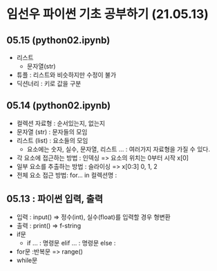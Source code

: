 # 임선우 파이썬 기초 공부하기 (21.05.13)
## 05.15 (python02.ipynb)
+ 리스트
  + 문자열(str)
+ 튜플 : 리스트와 비슷하지만 수정이 불가
+ 딕션너리 : 키로 값을 구분
## 05.14 (python02.ipynb)
+ 컬렉션 자료형 : 순서있는지, 없는지
+ 문자열 (str) : 문자들의 모임
+ 리스트 (list) : 요소들의 모임
  + 요소에는 숫자, 실수, 문자열, 리스트 ... : 여러가지 자료형을 가질 수 있다.
+ 각 요소에 접근하는 방법 : 인덱싱 => 요소의 위치는 0부터 시작 x[0]
+ 일부 요소를 추출하는 방법 : 슬라이싱 => x[0:3] 0, 1, 2
+ 전체 요소 접근 방법: for... in 컬렉션명 : 
## 05.13 : 파이썬 입력, 출력
+ 입력 : input() => 정수(int), 실수(float)를 입력할 경우 형변환
+ 출력 : print() => f-string
+ if문
  + if ... : 명령문 elif ... : 명령문 else :
+ for문 :반복문 => range()
+ while문
